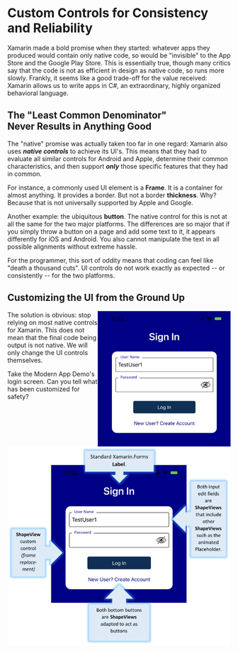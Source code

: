 # Custom Controls for Consistency and Reliability

Xamarin made a bold promise when they started: whatever apps they produced would contain only native code, so would be "invisible" to the App Store and the Google Play Store.  This is essentially true, though many critics say that the code is not as efficient in design as native code, so runs more slowly.  Frankly, it seems like a good trade-off for the value received: Xamarin allows us to write apps in C#, an extraordinary, highly organized behavioral language.

## The "Least Common Denominator" </BR> Never Results in Anything Good

The "native" promise was actually taken too far in one regard: Xamarin also uses <B><I>native controls</I></B> to achieve its UI's.  This means that they had to evaluate all similar controls for Android and Apple, determine their common characteristics, and then support <B><I>only</I></B> those specific features that they had in common.

For instance, a commonly used UI element is a <B>Frame</B>. It is a container for almost anything.  It provides a border.  But not a border <B>thickness</B>.  Why?  Because that is not universally supported by Apple and Google.

Another example: the ubiquitous <B>button</B>. The native control for this is not at all the same for the two major platforms.  The differences are so major that if you simply throw a button on a page and add some text to it, it appears differently for iOS and Android. You also cannot manipulate the text in all possible alignments without extreme hassle. 

For the programmer, this sort of oddity means that coding can feel like "death a thousand cuts". UI controls do not work exactly as expected -- or consistently -- for the two platforms.

## Customizing the UI from the Ground Up

<img src="docs/login_screen_cropped.png" width="300" align="right" margin="50" />

The solution is obvious: stop relying on most native controls for Xamarin.  This does not mean that the final code being output is not native. We will only change the UI controls themselves.

Take the Modern App Demo's login screen.  Can you tell what has been customized for safety?

<img src="docs/login_screen_with_callouts.png" width="600" align="right" />


